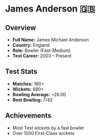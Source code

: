 # James Anderson 🇬🇧

## Overview  
- **Full Name:** James Michael Anderson  
- **Country:** England  
- **Role:** Bowler (Fast-Medium)  
- **Test Career:** 2003 – Present  

## Test Stats  
- **Matches:** 180+  
- **Wickets:** 690+  
- **Bowling Average:** ~26.00  
- **Best Bowling:** 7/42  

## Achievements  
- Most Test wickets by a fast bowler  
- Over 1000 First-Class wickets  
